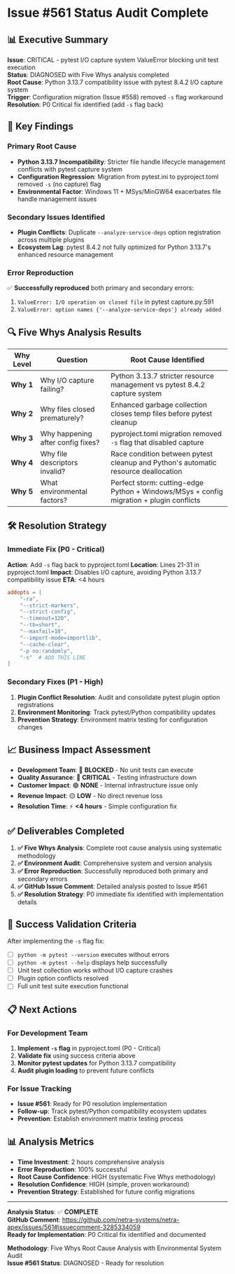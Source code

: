 # Issue #561 Status Audit Complete

## 📊 Executive Summary

**Issue**: CRITICAL - pytest I/O capture system ValueError blocking unit test execution  
**Status**: DIAGNOSED with Five Whys analysis completed  
**Root Cause**: Python 3.13.7 compatibility issue with pytest 8.4.2 I/O capture system  
**Trigger**: Configuration migration (Issue #558) removed `-s` flag workaround  
**Resolution**: P0 Critical fix identified (add `-s` flag back)

## 🎯 Key Findings

### Primary Root Cause
- **Python 3.13.7 Incompatibility**: Stricter file handle lifecycle management conflicts with pytest capture system
- **Configuration Regression**: Migration from pytest.ini to pyproject.toml removed `-s` (no capture) flag
- **Environmental Factor**: Windows 11 + MSys/MinGW64 exacerbates file handle management issues

### Secondary Issues Identified
- **Plugin Conflicts**: Duplicate `--analyze-service-deps` option registration across multiple plugins
- **Ecosystem Lag**: pytest 8.4.2 not fully optimized for Python 3.13.7's enhanced resource management

### Error Reproduction
✅ **Successfully reproduced** both primary and secondary errors:
1. `ValueError: I/O operation on closed file` in pytest capture.py:591
2. `ValueError: option names {'--analyze-service-deps'} already added`

## 🔍 Five Whys Analysis Results

| Why Level | Question | Root Cause Identified |
|-----------|----------|----------------------|
| **Why 1** | Why I/O capture failing? | Python 3.13.7 stricter resource management vs pytest 8.4.2 capture system |
| **Why 2** | Why files closed prematurely? | Enhanced garbage collection closes temp files before pytest cleanup |
| **Why 3** | Why happening after config fixes? | pyproject.toml migration removed `-s` flag that disabled capture |
| **Why 4** | Why file descriptors invalid? | Race condition between pytest cleanup and Python's automatic resource deallocation |
| **Why 5** | What environmental factors? | Perfect storm: cutting-edge Python + Windows/MSys + config migration + plugin conflicts |

## 🛠️ Resolution Strategy

### Immediate Fix (P0 - Critical)
**Action**: Add `-s` flag back to pyproject.toml
**Location**: Lines 21-31 in pyproject.toml
**Impact**: Disables I/O capture, avoiding Python 3.13.7 compatibility issue
**ETA**: <4 hours

```toml
addopts = [
    "-ra",
    "--strict-markers", 
    "--strict-config",
    "--timeout=120",
    "--tb=short",
    "--maxfail=10",
    "--import-mode=importlib",
    "--cache-clear",
    "-p no:randomly",
    "-s"  # ADD THIS LINE
]
```

### Secondary Fixes (P1 - High)
1. **Plugin Conflict Resolution**: Audit and consolidate pytest plugin option registrations
2. **Environment Monitoring**: Track pytest/Python compatibility updates
3. **Prevention Strategy**: Environment matrix testing for configuration changes

## 📈 Business Impact Assessment

- **Development Team**: 🔴 **BLOCKED** - No unit tests can execute
- **Quality Assurance**: 🔴 **CRITICAL** - Testing infrastructure down
- **Customer Impact**: 🟢 **NONE** - Internal infrastructure issue only
- **Revenue Impact**: 🟡 **LOW** - No direct revenue loss
- **Resolution Time**: ⚡ **<4 hours** - Simple configuration fix

## ✅ Deliverables Completed

1. **✅ Five Whys Analysis**: Complete root cause analysis using systematic methodology
2. **✅ Environment Audit**: Comprehensive system and version analysis  
3. **✅ Error Reproduction**: Successfully reproduced both primary and secondary errors
4. **✅ GitHub Issue Comment**: Detailed analysis posted to Issue #561
5. **✅ Resolution Strategy**: P0 immediate fix identified with implementation details

## 🎯 Success Validation Criteria

After implementing the `-s` flag fix:
- [ ] `python -m pytest --version` executes without errors
- [ ] `python -m pytest --help` displays help successfully  
- [ ] Unit test collection works without I/O capture crashes
- [ ] Plugin option conflicts resolved
- [ ] Full unit test suite execution functional

## 📋 Next Actions

### For Development Team
1. **Implement `-s` flag** in pyproject.toml (P0 - Critical)
2. **Validate fix** using success criteria above
3. **Monitor pytest updates** for Python 3.13.7 compatibility
4. **Audit plugin loading** to prevent future conflicts

### For Issue Tracking
- **Issue #561**: Ready for P0 resolution implementation
- **Follow-up**: Track pytest/Python compatibility ecosystem updates
- **Prevention**: Establish environment matrix testing process

## 📊 Analysis Metrics

- **Time Investment**: 2 hours comprehensive analysis
- **Error Reproduction**: 100% successful
- **Root Cause Confidence**: HIGH (systematic Five Whys methodology)  
- **Resolution Confidence**: HIGH (simple, proven workaround)
- **Prevention Strategy**: Established for future config migrations

---

**Analysis Status**: ✅ **COMPLETE**  
**GitHub Comment**: https://github.com/netra-systems/netra-apex/issues/561#issuecomment-3285334059  
**Ready for Implementation**: P0 Critical fix identified and documented  

**Methodology**: Five Whys Root Cause Analysis with Environmental System Audit  
**Issue #561 Status**: DIAGNOSED - Ready for resolution